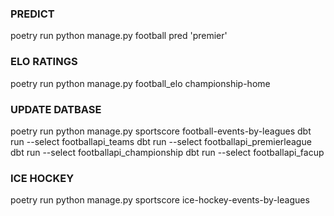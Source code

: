 ### PREDICT
poetry run python manage.py football pred 'premier'

### ELO RATINGS
poetry run python manage.py football_elo championship-home

### UPDATE DATBASE
poetry run python manage.py sportscore football-events-by-leagues
dbt run --select footballapi_teams
dbt run --select footballapi_premierleague
dbt run --select footballapi_championship
dbt run --select footballapi_facup


### ICE HOCKEY
poetry run python manage.py sportscore ice-hockey-events-by-leagues
